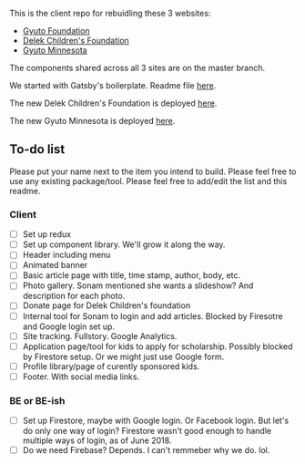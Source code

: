 This is the client repo for rebuidling these 3 websites:

- [Gyuto Foundation](http://gyutofoundation.org)
- [Delek Children's Foundation](http://delekchildrenfoundation.org)
- [Gyuto Minnesota](http://gyuto.us)

The components shared across all 3 sites are on the master branch.

We started with Gatsby's boilerplate. Readme file [here](https://github.com/gyuto/client/blob/master/README-gatsby.md).

The new Delek Children's Foundation is deployed [here](https://dcf-master.netlify.com/).

The new Gyuto Minnesota is deployed [here](http://gyutominnesota.org).

## To-do list

Please put your name next to the item you intend to build.
Please feel free to use any existing package/tool.
Please feel free to add/edit the list and this readme.

### Client

- [ ] Set up redux
- [ ] Set up component library. We'll grow it along the way.
- [ ] Header including menu
- [ ] Animated banner
- [ ] Basic article page with title, time stamp, author, body, etc.
- [ ] Photo gallery. Sonam mentioned she wants a slideshow? And description for each photo.
- [ ] Donate page for Delek Children's foundation
- [ ] Internal tool for Sonam to login and add articles. Blocked by Firesotre and Google login set up.
- [ ] Site tracking. Fullstory. Google Analytics.
- [ ] Application page/tool for kids to apply for scholarship. Possibly blocked by Firestore setup. Or we might just use Google form.
- [ ] Profile library/page of curently sponsored kids.
- [ ] Footer. With social media links.

### BE or BE-ish

- [ ] Set up Firestore, maybe with Google login. Or Facebook login. But let's do only one way of login? Firestore wasn't good enough to handle multiple ways of login, as of June 2018.
- [ ] Do we need Firebase? Depends. I can't remmeber why we do. lol.
